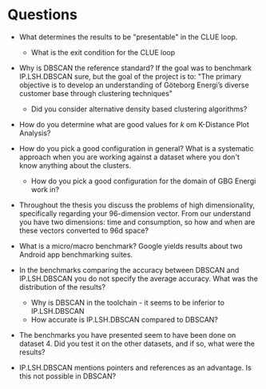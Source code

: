 # Questions
- What determines the results to be "presentable" in the CLUE loop.
    - What is the exit condition for the CLUE loop

- Why is DBSCAN the reference standard? If the goal was to benchmark IP.LSH.DBSCAN 
  sure, but the goal of the project is to: 
        "The primary objective is to develop an understanding of Göteborg Energi’s diverse customer base through clustering techniques"
    - Did you consider alternative density based clustering algorithms?

- How do you determine what are good values for $k$ om K-Distance 
  Plot Analysis?

- How do you pick a good configuration in general?
  What is a systematic approach when you are working against a dataset
  where you don't know anything about the clusters.
    - How do you pick a good configuration for the domain of GBG Energi work in?

- Throughout the thesis you discuss the problems of high
  dimensionality, specifically regarding your 96-dimension vector.
  From our understand you have two dimensions: time and consumption,
  so how and when are these vectors converted to 96d space?

- What is a micro/macro benchmark?
  Google yields results about two Android app benchmarking suites.

- In the benchmarks comparing the accuracy between DBSCAN
  and IP.LSH.DBSCAN you do not specify the average
  accuracy. What was the distribution of the results?
  - Why is DBSCAN in the toolchain - it seems to be inferior to IP.LSH.DBSCAN
  - How accurate is IP.LSH.DBSCAN compared to DBSCAN?


- The benchmarks you have presented seem to have been done 
  on dataset 4. Did you test it on the other datasets,
  and if so, what were the results?

- IP.LSH.DBSCAN mentions pointers and references as an advantage. Is this not 
  possible in DBSCAN?

